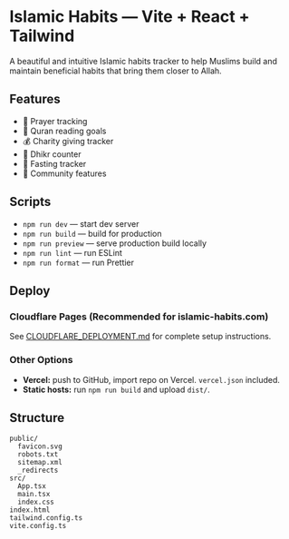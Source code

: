 # Islamic Habits — Vite + React + Tailwind

A beautiful and intuitive Islamic habits tracker to help Muslims build and maintain beneficial habits that bring them closer to Allah.

## Features
- 🕌 Prayer tracking
- 📖 Quran reading goals
- 💰 Charity giving tracker
- 🤲 Dhikr counter
- 🌙 Fasting tracker
- 👥 Community features

## Scripts
- `npm run dev` — start dev server
- `npm run build` — build for production
- `npm run preview` — serve production build locally
- `npm run lint` — run ESLint
- `npm run format` — run Prettier

## Deploy

### Cloudflare Pages (Recommended for islamic-habits.com)
See [CLOUDFLARE_DEPLOYMENT.md](./CLOUDFLARE_DEPLOYMENT.md) for complete setup instructions.

### Other Options
- **Vercel:** push to GitHub, import repo on Vercel. `vercel.json` included.
- **Static hosts:** run `npm run build` and upload `dist/`.

## Structure
```
public/
  favicon.svg
  robots.txt
  sitemap.xml
  _redirects
src/
  App.tsx
  main.tsx
  index.css
index.html
tailwind.config.ts
vite.config.ts
```